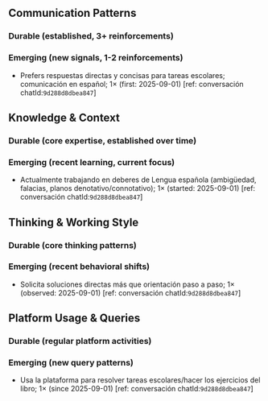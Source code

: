 ## Communication Patterns
### Durable (established, 3+ reinforcements)

### Emerging (new signals, 1-2 reinforcements)
- Prefers respuestas directas y concisas para tareas escolares; comunicación en español; 1× (first: 2025-09-01) [ref: conversación chatId:`9d288d8dbea847`]

## Knowledge & Context
### Durable (core expertise, established over time)

### Emerging (recent learning, current focus)  
- Actualmente trabajando en deberes de Lengua española (ambigüedad, falacias, planos denotativo/connotativo); 1× (started: 2025-09-01) [ref: conversación chatId:`9d288d8dbea847`]

## Thinking & Working Style
### Durable (core thinking patterns)

### Emerging (recent behavioral shifts)
- Solicita soluciones directas más que orientación paso a paso; 1× (observed: 2025-09-01) [ref: conversación chatId:`9d288d8dbea847`]

## Platform Usage & Queries
### Durable (regular platform activities)

### Emerging (new query patterns)
- Usa la plataforma para resolver tareas escolares/hacer los ejercicios del libro; 1× (since 2025-09-01) [ref: conversación chatId:`9d288d8dbea847`]